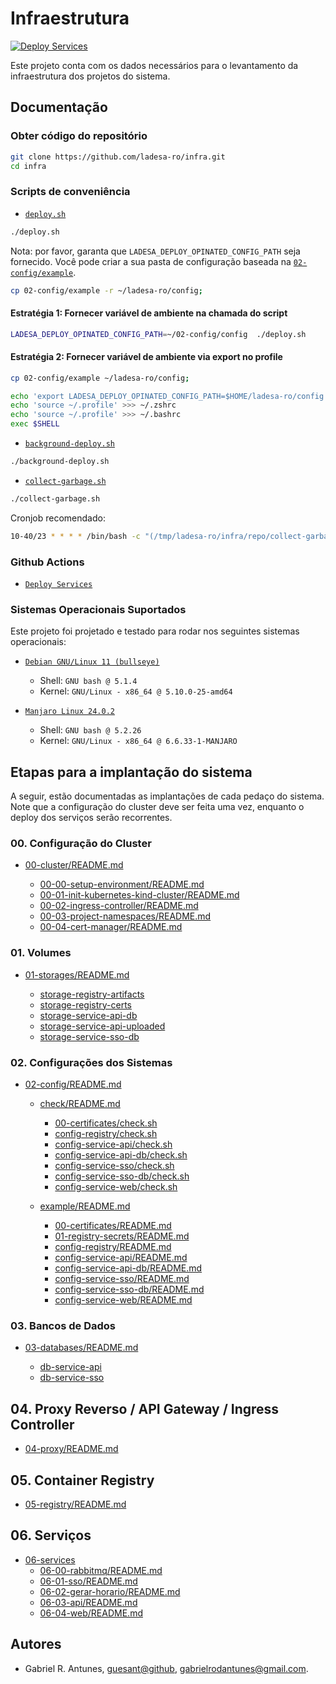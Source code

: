 # Infraestrutura

[![Deploy Services][action-deploy-services-badge]][action-deploy-services-href]

Este projeto conta com os dados necessários para o levantamento da infraestrutura dos projetos do sistema.

## Documentação

### Obter código do repositório

```sh
git clone https://github.com/ladesa-ro/infra.git
cd infra
```

### Scripts de conveniência

- [`deploy.sh`](./deploy.sh)

```sh
./deploy.sh
```

Nota: por favor, garanta que `LADESA_DEPLOY_OPINATED_CONFIG_PATH` seja fornecido. Você pode criar a sua pasta de configuração baseada na [`02-config/example`](./02-config/example/).

```sh
cp 02-config/example -r ~/ladesa-ro/config;
```

#### Estratégia 1: Fornecer variável de ambiente na chamada do script

```sh
LADESA_DEPLOY_OPINATED_CONFIG_PATH=~/02-config/config  ./deploy.sh
```

#### Estratégia 2: Fornecer variável de ambiente via export no profile

```sh
cp 02-config/example ~/ladesa-ro/config;

echo 'export LADESA_DEPLOY_OPINATED_CONFIG_PATH=$HOME/ladesa-ro/config' >>> ~/.profile
echo 'source ~/.profile' >>> ~/.zshrc
echo 'source ~/.profile' >>> ~/.bashrc
exec $SHELL
```

- [`background-deploy.sh`](./background-deploy.sh)

```sh
./background-deploy.sh
```

- [`collect-garbage.sh`](./collect-garbage.sh)

```sh
./collect-garbage.sh
```

Cronjob recomendado:

```sh
10-40/23 * * * * /bin/bash -c "(/tmp/ladesa-ro/infra/repo/collect-garbage.sh; exit 0)";
```

### Github Actions

- [`Deploy Services`](./.github/workflows/deploy.yml)

### Sistemas Operacionais Suportados

Este projeto foi projetado e testado para rodar nos seguintes sistemas operacionais:

- [`Debian GNU/Linux 11 (bullseye)`][distro-debian-bullseye]

  - Shell: `GNU bash @ 5.1.4`
  - Kernel: `GNU/Linux - x86_64 @ 5.10.0-25-amd64`

- [`Manjaro Linux 24.0.2`][distro-manjaro-wynsdey]

  - Shell: `GNU bash @ 5.2.26`
  - Kernel: `GNU/Linux - x86_64 @ 6.6.33-1-MANJARO`

## Etapas para a implantação do sistema

A seguir, estão documentadas as implantações de cada pedaço do sistema. Note que a configuração do cluster deve ser feita uma vez, enquanto o deploy dos serviços serão recorrentes.

### 00. Configuração do Cluster

- [00-cluster/README.md](./00-cluster/README.md)

  - [00-00-setup-environment/README.md](./00-cluster/00-00-setup-environment/README.md)
  - [00-01-init-kubernetes-kind-cluster/README.md](./00-cluster/00-01-init-kubernetes-kind-cluster/README.md)
  - [00-02-ingress-controller/README.md](./00-cluster/00-02-ingress-controller/README.md)
  - [00-03-project-namespaces/README.md](./00-cluster/00-03-project-namespaces/README.md)
  - [00-04-cert-manager/README.md](./00-cluster/00-04-cert-manager/README.md)

### 01. Volumes

- [01-storages/README.md](./01-storages/README.md)

  - [storage-registry-artifacts](./01-storages/storage-registry-artifacts)
  - [storage-registry-certs](./01-storages/storage-registry-certs)
  - [storage-service-api-db](./01-storages/storage-service-api-db)
  - [storage-service-api-uploaded](./01-storages/storage-service-api-uploaded)
  - [storage-service-sso-db](./01-storages/storage-service-sso-db)

### 02. Configurações dos Sistemas

- [02-config/README.md](./02-config/README.md)

  - [check/README.md](./02-config/check/README.md)

    - [00-certificates/check.sh](./02-config/check/00-certificates/check.sh)
    - [config-registry/check.sh](./02-config/check/config-registry/check.sh)
    - [config-service-api/check.sh](./02-config/check/config-service-api/check.sh)
    - [config-service-api-db/check.sh](./02-config/check/config-service-api-db/check.sh)
    - [config-service-sso/check.sh](./02-config/check/config-service-sso/check.sh)
    - [config-service-sso-db/check.sh](./02-config/check/config-service-sso-db/check.sh)
    - [config-service-web/check.sh](./02-config/check/config-service-web/check.sh)

  - [example/README.md](./02-config/example/README.md)
    - [00-certificates/README.md](./02-config/example/00-certificates/README.md)
    - [01-registry-secrets/README.md](./02-config/example/01-registry-secrets/README.md)
    - [config-registry/README.md](./02-config/example/config-registry/README.md)
    - [config-service-api/README.md](./02-config/example/config-service-api/README.md)
    - [config-service-api-db/README.md](./02-config/example/config-service-api-db/README.md)
    - [config-service-sso/README.md](./02-config/example/config-service-sso/README.md)
    - [config-service-sso-db/README.md](./02-config/example/config-service-sso-db/README.md)
    - [config-service-web/README.md](./02-config/example/config-service-web/README.md)

### 03. Bancos de Dados

- [03-databases/README.md](./03-databases/README.md)

  - [db-service-api](./03-databases/db-service-api)
  - [db-service-sso](./03-databases/db-service-sso)

## 04. Proxy Reverso / API Gateway / Ingress Controller

- [04-proxy/README.md](./04-proxy/README.md)

## 05. Container Registry

- [05-registry/README.md](./05-registry/README.md)

## 06. Serviços

- [06-services](./06-services)
  - [06-00-rabbitmq/README.md](./06-services/06-00-rabbitmq/README.md)
  - [06-01-sso/README.md](./06-services/06-01-sso/README.md)
  - [06-02-gerar-horario/README.md](./06-services/06-02-gerar-horario/README.md)
  - [06-03-api/README.md](./06-services/06-03-api/README.md)
  - [06-04-web/README.md](./06-services/06-04-web/README.md)

## Autores

- Gabriel R. Antunes, [guesant@github](https://github.com/guesant), <gabrielrodantunes@gmail.com>.

<!-- Links -->

<!-- Links / Actions -->

[action-deploy-services-badge]: https://github.com/ladesa-ro/infra/actions/workflows/deploy.yml/badge.svg
[action-deploy-services-href]: https://github.com/ladesa-ro/infra/actions/workflows/deploy.yml

<!-- Links / Distros -->

[distro-debian-bullseye]: https://www.debian.org/releases/bullseye/
[distro-manjaro-wynsdey]: https://forum.manjaro.org/t/manjaro-24-0-wynsdey-released/161527
